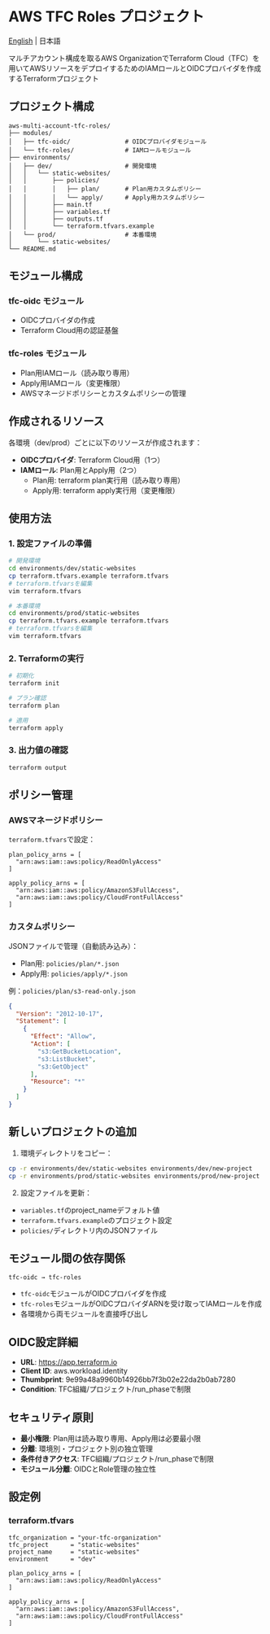 # AWS TFC Roles プロジェクト

[English](README.en.md) | 日本語

マルチアカウント構成を取るAWS OrganizationでTerraform Cloud（TFC）を用いてAWSリソースをデプロイするためのIAMロールとOIDCプロバイダを作成するTerraformプロジェクト

## プロジェクト構成

```
aws-multi-account-tfc-roles/
├── modules/
│   ├── tfc-oidc/               # OIDCプロバイダモジュール
│   └── tfc-roles/              # IAMロールモジュール
├── environments/
│   ├── dev/                    # 開発環境
│   │   └── static-websites/
│   │       ├── policies/
│   │       │   ├── plan/       # Plan用カスタムポリシー
│   │       │   └── apply/      # Apply用カスタムポリシー
│   │       ├── main.tf
│   │       ├── variables.tf
│   │       ├── outputs.tf
│   │       └── terraform.tfvars.example
│   └── prod/                   # 本番環境
│       └── static-websites/
└── README.md
```

## モジュール構成

### tfc-oidc モジュール
- OIDCプロバイダの作成
- Terraform Cloud用の認証基盤

### tfc-roles モジュール
- Plan用IAMロール（読み取り専用）
- Apply用IAMロール（変更権限）
- AWSマネージドポリシーとカスタムポリシーの管理

## 作成されるリソース

各環境（dev/prod）ごとに以下のリソースが作成されます：

- **OIDCプロバイダ**: Terraform Cloud用（1つ）
- **IAMロール**: Plan用とApply用（2つ）
  - Plan用: terraform plan実行用（読み取り専用）
  - Apply用: terraform apply実行用（変更権限）

## 使用方法

### 1. 設定ファイルの準備

```bash
# 開発環境
cd environments/dev/static-websites
cp terraform.tfvars.example terraform.tfvars
# terraform.tfvarsを編集
vim terraform.tfvars

# 本番環境
cd environments/prod/static-websites
cp terraform.tfvars.example terraform.tfvars
# terraform.tfvarsを編集
vim terraform.tfvars
```

### 2. Terraformの実行

```bash
# 初期化
terraform init

# プラン確認
terraform plan

# 適用
terraform apply
```

### 3. 出力値の確認

```bash
terraform output
```

## ポリシー管理

### AWSマネージドポリシー

`terraform.tfvars`で設定：

```hcl
plan_policy_arns = [
  "arn:aws:iam::aws:policy/ReadOnlyAccess"
]

apply_policy_arns = [
  "arn:aws:iam::aws:policy/AmazonS3FullAccess",
  "arn:aws:iam::aws:policy/CloudFrontFullAccess"
]
```

### カスタムポリシー

JSONファイルで管理（自動読み込み）：

- Plan用: `policies/plan/*.json`
- Apply用: `policies/apply/*.json`

例：`policies/plan/s3-read-only.json`
```json
{
  "Version": "2012-10-17",
  "Statement": [
    {
      "Effect": "Allow",
      "Action": [
        "s3:GetBucketLocation",
        "s3:ListBucket",
        "s3:GetObject"
      ],
      "Resource": "*"
    }
  ]
}
```

## 新しいプロジェクトの追加

1. 環境ディレクトリをコピー：
```bash
cp -r environments/dev/static-websites environments/dev/new-project
cp -r environments/prod/static-websites environments/prod/new-project
```

2. 設定ファイルを更新：
- `variables.tf`のproject_nameデフォルト値
- `terraform.tfvars.example`のプロジェクト設定
- `policies/`ディレクトリ内のJSONファイル

## モジュール間の依存関係

```
tfc-oidc → tfc-roles
```

- `tfc-oidc`モジュールがOIDCプロバイダを作成
- `tfc-roles`モジュールがOIDCプロバイダARNを受け取ってIAMロールを作成
- 各環境から両モジュールを直接呼び出し

## OIDC設定詳細

- **URL**: https://app.terraform.io
- **Client ID**: aws.workload.identity
- **Thumbprint**: 9e99a48a9960b14926bb7f3b02e22da2b0ab7280
- **Condition**: TFC組織/プロジェクト/run_phaseで制限

## セキュリティ原則

- **最小権限**: Plan用は読み取り専用、Apply用は必要最小限
- **分離**: 環境別・プロジェクト別の独立管理
- **条件付きアクセス**: TFC組織/プロジェクト/run_phaseで制限
- **モジュール分離**: OIDCとRole管理の独立性

## 設定例

### terraform.tfvars
```hcl
tfc_organization = "your-tfc-organization"
tfc_project      = "static-websites"
project_name     = "static-websites"
environment      = "dev"

plan_policy_arns = [
  "arn:aws:iam::aws:policy/ReadOnlyAccess"
]

apply_policy_arns = [
  "arn:aws:iam::aws:policy/AmazonS3FullAccess",
  "arn:aws:iam::aws:policy/CloudFrontFullAccess"
]
```